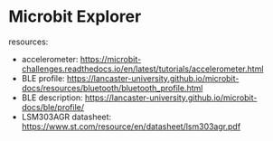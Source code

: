 
# Microbit Explorer

resources: 
 - accelerometer: https://microbit-challenges.readthedocs.io/en/latest/tutorials/accelerometer.html
 - BLE profile: https://lancaster-university.github.io/microbit-docs/resources/bluetooth/bluetooth_profile.html
 - BLE description: https://lancaster-university.github.io/microbit-docs/ble/profile/
 - LSM303AGR datasheet: https://www.st.com/resource/en/datasheet/lsm303agr.pdf 